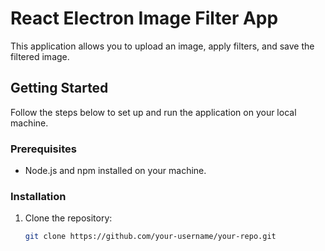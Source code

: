 # React Electron Image Filter App

This application allows you to upload an image, apply filters, and save the filtered image.

## Getting Started

Follow the steps below to set up and run the application on your local machine.

### Prerequisites

- Node.js and npm installed on your machine.

### Installation

1. Clone the repository:

   ```bash
   git clone https://github.com/your-username/your-repo.git

